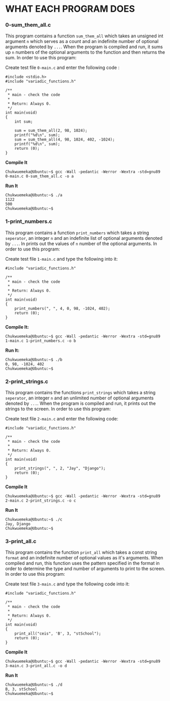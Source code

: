 # WHAT EACH PROGRAM DOES

### 0-sum_them_all.c
This program contains a function `sum_them_all` which takes an unsigned int argument `n` which serves as a count and an indefinite number of optional arguments denoted by `...`. When the program is compiled and run, it sums up `n` numbers of the optional arguments to the function and then returns the sum. In order to use this program:

Create test file `0-main.c` and enter the following code :
```
#include <stdio.h>
#include "variadic_functions.h"

/**
 * main - check the code
 *
 * Return: Always 0.
 */
int main(void)
{
    int sum;

    sum = sum_them_all(2, 98, 1024);
    printf("%d\n", sum);
    sum = sum_them_all(4, 98, 1024, 402, -1024);
    printf("%d\n", sum);    
    return (0);
}
``` 
**Compile It**
```
Chukwuemeka@Ubuntu:~$ gcc -Wall -pedantic -Werror -Wextra -std=gnu89 0-main.c 0-sum_them_all.c -o a
```
**Run It**
```
Chukwuemeka@Ubuntu:~$ ./a 
1122
500
Chukwuemeka@Ubuntu:~$ 
```
### 1-print_numbers.c
This program contains a function `print_numbers` which takes a string `seperator`, an integer `n` and an indefinite list of optional arguments denoted by `...`. In prints out the values of `n` number of the optional arguments. In order to use this program:

Create test file `1-main.c` and type the following into it:
```
#include "variadic_functions.h"

/**
 * main - check the code
 *
 * Return: Always 0.
 */
int main(void)
{
    print_numbers(", ", 4, 0, 98, -1024, 402);
    return (0);
}
```
**Compile It:**
```
Chukwuemeka@Ubuntu:~$ gcc -Wall -pedantic -Werror -Wextra -std=gnu89 1-main.c 1-print_numbers.c -o b
```
**Run It:**
```
Chukwuemeka@Ubuntu:~$ ./b
0, 98, -1024, 402
Chukwuemeka@Ubuntu:~$ 
```


### 2-print_strings.c
This program contains the functions `print_strings` which takes a string `seperator`, an integer `n` and an unlimited number of optional arguments denoted by `...`. When the program is compiled and run, it prints out the strings to the screen. In order to use this program:

Create test file `2-main.c` and enter the following code:
```
#include "variadic_functions.h"

/**
 * main - check the code
 *
 * Return: Always 0.
 */
int main(void)
{
    print_strings(", ", 2, "Jay", "Django");
    return (0);
}
```
**Compile It**
```
Chukwuemeka@Ubuntu:~$ gcc -Wall -pedantic -Werror -Wextra -std=gnu89 2-main.c 2-print_strings.c -o c
```
**Run It**
```
Chukwuemeka@Ubuntu:~$ ./c 
Jay, Django
Chukwuemeka@Ubuntu:~$ 
```

### 3-print_all.c
This program contains the function `print_all` which takes a const string `format` and an indefinite number of optional values as it's arguments. When compiled and run, this function uses the pattern specified in the format in order to determine the type and number of arguments to print to the screen. In order to use this program:

Create test file `3-main.c` and type the following code into it:
```
#include "variadic_functions.h"

/**
 * main - check the code
 *
 * Return: Always 0.
 */
int main(void)
{
    print_all("ceis", 'B', 3, "stSchool");
    return (0);
}
```
**Compile It**
```
Chukwuemeka@Ubuntu:~$ gcc -Wall -pedantic -Werror -Wextra -std=gnu89 3-main.c 3-print_all.c -o d
```
**Run It**
```
Chukwuemeka@Ubuntu:~$ ./d 
B, 3, stSchool
Chukwuemeka@Ubuntu:~$ 
```











